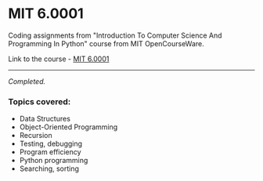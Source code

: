 # MIT 6.0001
Coding assignments from "Introduction To Computer Science And Programming In Python" course from MIT OpenCourseWare.

Link to the course - 
<a href="https://ocw.mit.edu/courses/6-0001-introduction-to-computer-science-and-programming-in-python-fall-2016/">MIT 6.0001
</a>
<hr>
<i>Completed.</i>

<h3>Topics covered:</h3>
<ul>
  <li>Data Structures</li>
  <li>Object-Oriented Programming</li>
  <li>Recursion</li>
  <li>Testing, debugging</li>
  <li>Program efficiency</li>
  <li>Python programming</li>
  <li>Searching, sorting</li>
</ul>
